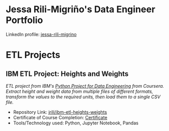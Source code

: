 # Jessa Rili-Migriño's Data Engineer Portfolio

LinkedIn profile: [jessa-rili-migrino](https://www.linkedin.com/in/jessa-rili-migrino/)

# ETL Projects

## IBM ETL Project: Heights and Weights
_ETL project from IBM's [Python Project for Data Engineering](https://www.coursera.org/learn/python-project-for-data-engineering) from Coursera.
Extract height and weight data from multiple files of different formats, transform the values to the required units, then load them to a single CSV file._
- Repository Link: [jrili/ibm-etl-heights-weights](https://github.com/jrili/ibm-etl-heights-weights)
- Certificate of Course Completion: [Certificate](https://www.coursera.org/account/accomplishments/verify/TFH7N05KO7D3)
- Tools/Technology used: Python, Jupyter Notebook, Pandas

